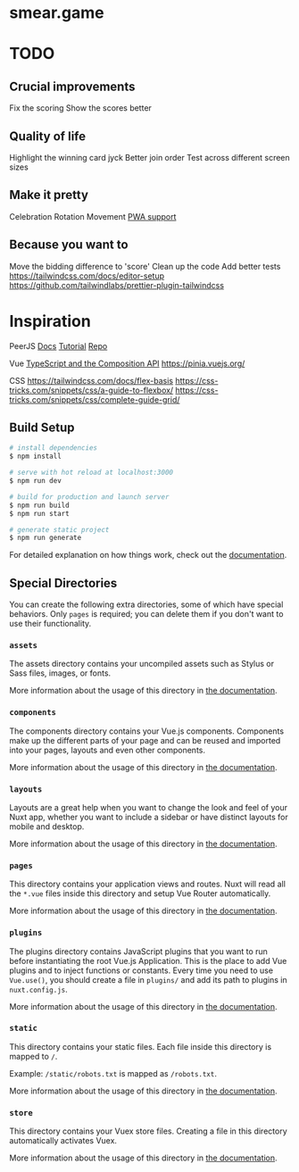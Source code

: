 # smear.game

# TODO

## Crucial improvements

Fix the scoring
Show the scores better

## Quality of life

Highlight the winning card
jyck
Better join order
Test across different screen sizes

## Make it pretty

Celebration
Rotation
Movement
[PWA support](https://pwa.nuxtjs.org/)

## Because you want to

Move the bidding difference to 'score'
Clean up the code
Add better tests
https://tailwindcss.com/docs/editor-setup
https://github.com/tailwindlabs/prettier-plugin-tailwindcss

# Inspiration

PeerJS
[Docs](https://peerjs.com/docs/)
[Tutorial](https://www.toptal.com/webrtc/taming-webrtc-with-peerjs)
[Repo](https://github.com/hjr265/arteegee/blob/master/public/assets/js/arteegee.js)

Vue
[TypeScript and the Composition API](https://vuejs.org/guide/typescript/composition-api.html)
https://pinia.vuejs.org/

CSS
https://tailwindcss.com/docs/flex-basis
https://css-tricks.com/snippets/css/a-guide-to-flexbox/
https://css-tricks.com/snippets/css/complete-guide-grid/

## Build Setup

```bash
# install dependencies
$ npm install

# serve with hot reload at localhost:3000
$ npm run dev

# build for production and launch server
$ npm run build
$ npm run start

# generate static project
$ npm run generate
```

For detailed explanation on how things work, check out the [documentation](https://nuxtjs.org).

## Special Directories

You can create the following extra directories, some of which have special behaviors. Only `pages` is required; you can delete them if you don't want to use their functionality.

### `assets`

The assets directory contains your uncompiled assets such as Stylus or Sass files, images, or fonts.

More information about the usage of this directory in [the documentation](https://nuxtjs.org/docs/2.x/directory-structure/assets).

### `components`

The components directory contains your Vue.js components. Components make up the different parts of your page and can be reused and imported into your pages, layouts and even other components.

More information about the usage of this directory in [the documentation](https://nuxtjs.org/docs/2.x/directory-structure/components).

### `layouts`

Layouts are a great help when you want to change the look and feel of your Nuxt app, whether you want to include a sidebar or have distinct layouts for mobile and desktop.

More information about the usage of this directory in [the documentation](https://nuxtjs.org/docs/2.x/directory-structure/layouts).

### `pages`

This directory contains your application views and routes. Nuxt will read all the `*.vue` files inside this directory and setup Vue Router automatically.

More information about the usage of this directory in [the documentation](https://nuxtjs.org/docs/2.x/get-started/routing).

### `plugins`

The plugins directory contains JavaScript plugins that you want to run before instantiating the root Vue.js Application. This is the place to add Vue plugins and to inject functions or constants. Every time you need to use `Vue.use()`, you should create a file in `plugins/` and add its path to plugins in `nuxt.config.js`.

More information about the usage of this directory in [the documentation](https://nuxtjs.org/docs/2.x/directory-structure/plugins).

### `static`

This directory contains your static files. Each file inside this directory is mapped to `/`.

Example: `/static/robots.txt` is mapped as `/robots.txt`.

More information about the usage of this directory in [the documentation](https://nuxtjs.org/docs/2.x/directory-structure/static).

### `store`

This directory contains your Vuex store files. Creating a file in this directory automatically activates Vuex.

More information about the usage of this directory in [the documentation](https://nuxtjs.org/docs/2.x/directory-structure/store).
